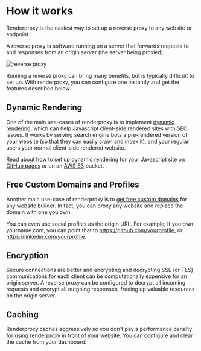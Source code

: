# How it works

Renderproxy is the easiest way to set up a reverse proxy to any website or endpoint.

A reverse proxy is software running on a server that forwards requests to and responses from an origin server (the server being proxied).

![reverse proxy](https://www.cloudflare.com/img/learning/cdn/glossary/reverse-proxy/reverse-proxy-flow.svg)

Running a reverse proxy can bring many benefits, but is typically difficult to set up. With renderproxy, you can configure one instantly and get the features described below.

## Dynamic Rendering

One of the main use-cases of renderproxy is to implement [dynamic rendering](https://webmasters.googleblog.com/2019/01/dynamic-rendering-with-rendertron.html), which can help Javascript client-side rendered sites with SEO issues. It works by serving search engine bots a pre-rendered version of your website (so that they can easily crawl and index it), and your regular users your normal client-side rendered website.

Read about how to set up dynamic rendering for your Javascript site on [GitHub pages](/blog/dynamic-rendering-with-git-hub-pages) or on an [AWS S3](/blog/dynamic-rendering-with-s3) bucket.

## Free Custom Domains and Profiles

Another main use-case of renderproxy is to [get free custom domains](/blog/get-free-custom-domains) for any website builder. In fact, you can proxy any website and replace the domain with one you own. 

You can even use social profiles as the origin URL. For example, if you own yourname.com, you can point that to https://github.com/yourprofile, or https://linkedin.com/yourprofile.

## Encryption

Secure connections are better and encrypting and decrypting SSL (or TLS) communications for each client can be computationally expensive for an origin server. A reverse proxy can be configured to decrypt all incoming requests and encrypt all outgoing responses, freeing up valuable resources on the origin server.

## Caching

Renderproxy caches aggressively so you don't pay a performance penalty for using renderproxy in front of your website. You can configure and clear the cache from your dashboard.
